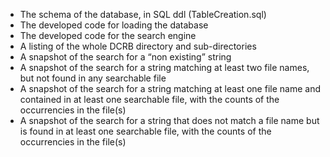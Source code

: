 - The schema of the database, in SQL ddl (TableCreation.sql)
- The developed code for loading the database
- The developed code for the search engine
- A listing of the whole DCRB directory and sub-directories
- A snapshot of the search for a “non existing” string
- A snapshot of the search for a string matching at least two file names, but not found in any searchable file
- A snapshot of the search for a string matching at least one file name and contained in at least one searchable file, with the counts of the occurrencies in the file(s)
- A snapshot of the search for a string that does not match a file name but is found in at least one searchable file, with the counts of the occurrencies in the file(s) 
